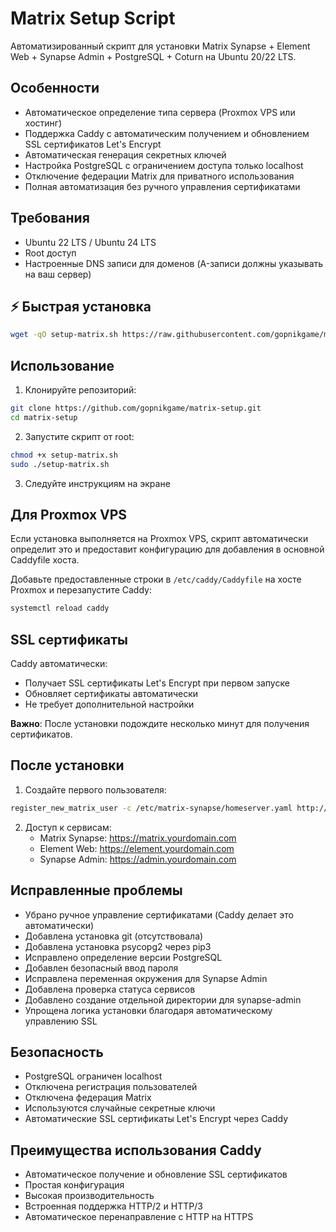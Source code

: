 # Matrix Setup Script

Автоматизированный скрипт для установки Matrix Synapse + Element Web + Synapse Admin + PostgreSQL + Coturn на Ubuntu 20/22 LTS.

## Особенности

- Автоматическое определение типа сервера (Proxmox VPS или хостинг)
- Поддержка Caddy с автоматическим получением и обновлением SSL сертификатов Let's Encrypt
- Автоматическая генерация секретных ключей
- Настройка PostgreSQL с ограничением доступа только localhost
- Отключение федерации Matrix для приватного использования
- Полная автоматизация без ручного управления сертификатами

## Требования

- Ubuntu 22 LTS / Ubuntu 24 LTS
- Root доступ
- Настроенные DNS записи для доменов (A-записи должны указывать на ваш сервер)

## ⚡ Быстрая установка

```bash
wget -qO setup-matrix.sh https://raw.githubusercontent.com/gopnikgame/matrix-setup/main/setup-matrix.sh && chmod +x setup-matrix.sh && sudo ./setup-matrix.sh
```

## Использование

1. Клонируйте репозиторий:
```bash
git clone https://github.com/gopnikgame/matrix-setup.git
cd matrix-setup
```

2. Запустите скрипт от root:
```bash
chmod +x setup-matrix.sh
sudo ./setup-matrix.sh
```

3. Следуйте инструкциям на экране

## Для Proxmox VPS

Если установка выполняется на Proxmox VPS, скрипт автоматически определит это и предоставит конфигурацию для добавления в основной Caddyfile хоста.

Добавьте предоставленные строки в `/etc/caddy/Caddyfile` на хосте Proxmox и перезапустите Caddy:
```bash
systemctl reload caddy
```

## SSL сертификаты

Caddy автоматически:
- Получает SSL сертификаты Let's Encrypt при первом запуске
- Обновляет сертификаты автоматически
- Не требует дополнительной настройки

**Важно**: После установки подождите несколько минут для получения сертификатов.

## После установки

1. Создайте первого пользователя:
```bash
register_new_matrix_user -c /etc/matrix-synapse/homeserver.yaml http://localhost:8008
```

2. Доступ к сервисам:
   - Matrix Synapse: https://matrix.yourdomain.com
   - Element Web: https://element.yourdomain.com  
   - Synapse Admin: https://admin.yourdomain.com

## Исправленные проблемы

- Убрано ручное управление сертификатами (Caddy делает это автоматически)
- Добавлена установка git (отсутствовала)
- Добавлена установка psycopg2 через pip3
- Исправлено определение версии PostgreSQL
- Добавлен безопасный ввод пароля
- Исправлена переменная окружения для Synapse Admin
- Добавлена проверка статуса сервисов
- Добавлено создание отдельной директории для synapse-admin
- Упрощена логика установки благодаря автоматическому управлению SSL

## Безопасность

- PostgreSQL ограничен localhost
- Отключена регистрация пользователей
- Отключена федерация Matrix
- Используются случайные секретные ключи
- Автоматические SSL сертификаты Let's Encrypt через Caddy

## Преимущества использования Caddy

- Автоматическое получение и обновление SSL сертификатов
- Простая конфигурация
- Высокая производительность
- Встроенная поддержка HTTP/2 и HTTP/3
- Автоматическое перенаправление с HTTP на HTTPS
